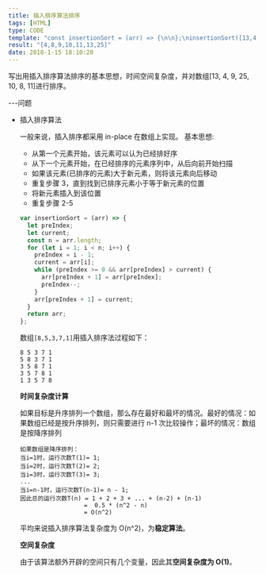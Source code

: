 ```yaml
---
title: 插入排序算法排序
tags: [HTML]
type: CODE
template: "const insertionSort = (arr) => {\n\n};\ninsertionSort([13,4,9,25, 10, 8, 11])"
result: "[4,8,9,10,11,13,25]"
date: 2018-1-15 18:10:20
---
```


写出用插入排序算法排序的基本思想，时间空间复杂度，并对数组[13, 4, 9, 25, 10, 8, 11]进行排序。

---问题

- 插入排序算法

  一般来说，插入排序都采用 in-place 在数组上实现。
  基本思想:

  - 从第一个元素开始，该元素可以认为已经排好序
  - 从下一个元素开始，在已经排序的元素序列中，从后向前开始扫描
  - 如果该元素(已排序的元素)大于新元素，则将该元素向后移动
  - 重复步骤 3，直到找到已排序元素小于等于新元素的位置
  - 将新元素插入到该位置
  - 重复步骤 2-5

  ```js
  var insertionSort = (arr) => {
    let preIndex;
    let current;
    const n = arr.length;
    for (let i = 1; i < n; i++) {
      preIndex = i - 1;
      current = arr[i];
      while (preIndex >= 0 && arr[preIndex] > current) {
        arr[preIndex + 1] = arr[preIndex];
        preIndex--;
      }
      arr[preIndex + 1] = current;
    }
    return arr;
  };
  ```

  数组`[8,5,3,7,1]`用插入排序法过程如下：

  ```
  8 5 3 7 1
  5 8 3 7 1
  3 5 8 7 1
  3 5 7 8 1
  1 3 5 7 8
  ```

  **时间复杂度计算**

  如果目标是升序排列一个数组，那么存在最好和最坏的情况。最好的情况：如果数组已经是按升序排列，则只需要进行 n-1 次比较操作；最坏的情况：数组是按降序排列

  ```
  如果数组是降序排列：
  当i=1时，运行次数T(1)= 1;
  当i=2时，运行次数T(2)= 2;
  当i=3时，运行次数T(3)= 3;
  ...
  当i=n-1时，运行次数T(n-1)= n - 1;
  因此总的运行次数T(n) = 1 + 2 + 3 + ... + (n-2) + (n-1)
                    =  0.5 * (n^2 - n)
                    = O(n^2)

  ```

  平均来说插入排序算法复杂度为 O(n^2)，为**稳定算法**。

  **空间复杂度**

  由于该算法额外开辟的空间只有几个变量，因此其**空间复杂度为 O(1)**。
